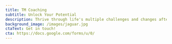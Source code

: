 ```yaml
---
title: TM Coaching
subtitle: Unlock Your Potential
description: Thrive through life's multiple challenges and changes after 40
background_image: /images/jaguar.jpg
ctaText: Get in touch!
cta: https://docs.google.com/forms/u/0/
---
```

